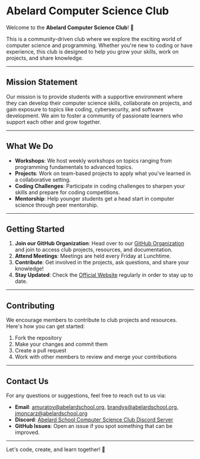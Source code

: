 # **Abelard Computer Science Club**

Welcome to the **Abelard Computer Science Club**! 🎉

This is a community-driven club where we explore the exciting world of computer science and programming. Whether you're new to coding or have experience, this club is designed to help you grow your skills, work on projects, and share knowledge.

---

## **Mission Statement**

Our mission is to provide students with a supportive environment where they can develop their computer science skills, collaborate on projects, and gain exposure to topics like coding, cybersecurity, and software development. We aim to foster a community of passionate learners who support each other and grow together.

---

## **What We Do**

- **Workshops**: We host weekly workshops on topics ranging from programming fundamentals to advanced topics.
- **Projects**: Work on team-based projects to apply what you've learned in a collaborative setting.
- **Coding Challenges**: Participate in coding challenges to sharpen your skills and prepare for coding competitions.
- **Mentorship**: Help younger students get a head start in computer science through peer mentorship.

---

## **Getting Started**

1. **Join our GitHub Organization**: Head over to our [GitHub Organization](https://github.com/Abelard-School-Computer-Science-Club) and join to access club projects, resources, and documentation.
2. **Attend Meetings**: Meetings are held every Friday at Lunchtime.
3. **Contribute**: Get involved in the projects, ask questions, and share your knowledge!
4. **Stay Updated**: Check the [Official Website](https://abelardcompsci.com) regularly in order to stay up to date.

---

## **Contributing**

We encourage members to contribute to club projects and resources. Here's how you can get started:

1. Fork the repository
2. Make your changes and commit them
3. Create a pull request
4. Work with other members to review and merge your contributions

---

## **Contact Us**

For any questions or suggestions, feel free to reach out to us via:

- **Email**: amuratov@abelardschool.org, brandys@abelardschool.org, jmoncarz@abelardschool.org
- **Discord**: [Abelard School Computer Science Club Discord Server](https://discord.com)
- **GitHub Issues**: Open an issue if you spot something that can be improved.

---

Let's code, create, and learn together! 🚀
